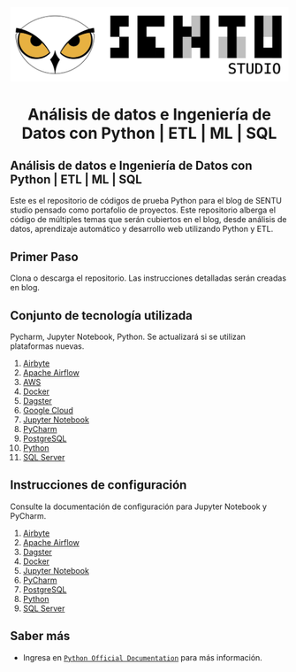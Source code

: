 <p align="center"><img src="img/texto_sentu_studio_dark.png" alt="SENTUstudio Logo" /></p>

<h1 align="center"> Análisis de datos e Ingeniería de Datos con Python | ETL | ML | SQL </h1>

## Análisis de datos e Ingeniería de Datos con Python | ETL | ML | SQL
Este es el repositorio de códigos de prueba Python para el blog de SENTU studio pensado como portafolio de proyectos. Este repositorio alberga el código de múltiples temas que serán cubiertos en el blog, desde análisis de datos, aprendizaje automático y desarrollo web utilizando Python y ETL.

## Primer Paso

Clona o descarga el repositorio. Las instrucciones detalladas serán creadas en blog.

## Conjunto de tecnología utilizada

Pycharm, Jupyter Notebook, Python.
Se actualizará si se utilizan plataformas nuevas.

1. [Airbyte](https://airbyte.com/)
2. [Apache Airflow](https://airflow.apache.org/)
3. [AWS](https://aws.amazon.com/)
4. [Docker](https://www.docker.com/)
5. [Dagster](https://dagster.io/)
6. [Google Cloud](https://cloud.google.com/)
7. [Jupyter Notebook](https://jupyter.org/)
8. [PyCharm](https://www.jetbrains.com/pycharm/)
9. [PostgreSQL](https://www.postgresql.org/)
10. [Python](https://www.python.org/)
11. [SQL Server](https://www.microsoft.com/en-us/sql-server/sql-server-downloads)

## Instrucciones de configuración

Consulte la documentación de configuración para Jupyter Notebook y PyCharm.
1. [Airbyte](#)
2. [Apache Airflow](#)
3. [Dagster](#)
4. [Docker](https://www.docker.com/)
5. [Jupyter Notebook](#)
6. [PyCharm](https://www.jetbrains.com/pycharm/)
7. [PostgreSQL](#)
8. [Python](https://www.python.org/)
9. [SQL Server](#)


## Saber más
- Ingresa en [`Python Official Documentation`](https://www.python.org/) para más información.
